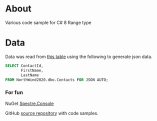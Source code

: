 ﻿# About

Various code sample for C# 8 Range type

# Data

Data was read from [this table](https://gist.github.com/karenpayneoregon/9bdf1a7d5310ac1d562b2326d79d6038) using the following to generate json data.
```sql
SELECT ContactId, 
       FirstName, 
       LastName
FROM NorthWind2020.dbo.Contacts FOR JSON AUTO;
```

### For fun
NuGet [Spectre.Console](https://www.nuget.org/packages/spectre.console)

GitHub [source repository](https://github.com/spectresystems/spectre.console?WT.mc_id=-blog-scottha) with code samples.